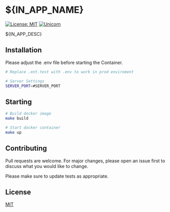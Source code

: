 # ${IN_APP_NAME}
[![License: MIT](https://img.shields.io/badge/License-MIT-yellow.svg)](https://github.com/kori2000/telegram-bot/blob/main/LICENSE)
[![Unicorn](https://img.shields.io/badge/nyancat-approved-ff69b4.svg)](https://www.youtube.com/watch?v=QH2-TGUlwu4)

${IN_APP_DESC}

## Installation

Please adjust the .env file before starting the Container.

```bash
# Replace .ent.test with .env to work in prod enviroment

# Server Settings
SERVER_PORT=#SERVER_PORT
```

## Starting

```bash
# Build docker image
make build

# Start docker container
make up
```

## Contributing
Pull requests are welcome. For major changes, please open an issue first to discuss what you would like to change.

Please make sure to update tests as appropriate.

## License
[MIT](https://choosealicense.com/licenses/mit/)
